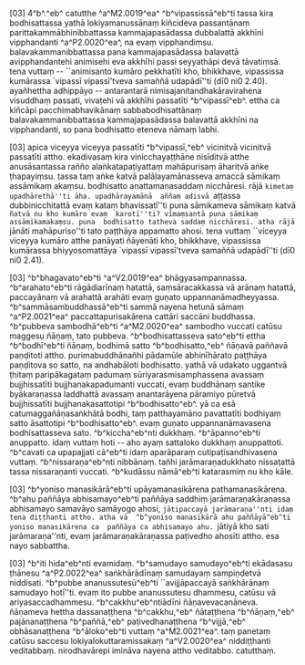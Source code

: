 [03] 4^b^.^eb^ catutthe ^a^M2.0019^ea^ ^b^vipassissā^eb^ti tassa kira  bodhisattassa yathā lokiyamanussānaṃ kiñcideva passantānaṃ  parittakammābhinibbattassa kammajapasādassa dubbalattā akkhīni  vipphandanti ^a^P2.0020^ea^, na evaṃ vipphandiṃsu.  balavakammanibbattassa pana kammajapasādassa balavattā avipphandantehi  animisehi eva akkhīhi passi seyyathāpi devā tāvatiṃsā. tena  vuttaṃ -- ``animisanto kumāro pekkhatīti kho, bhikkhave,  vipassissa kumārassa `vipassī vipassī'tveva samaññā udapādī''ti  (dī0 ni0 2.40). ayañhettha adhippāyo -- antarantarā  nimisajanitandhakāravirahena visuddhaṃ passati, vivaṭehi vā akkhīhi  passatīti ^b^vipassī^eb^. ettha ca kiñcāpi pacchimabhavikānaṃ  sabbabodhisattānaṃ balavakammanibbattassa kammajapasādassa balavattā  akkhīni na vipphandanti, so pana bodhisatto eteneva nāmaṃ labhi.

[03] apica viceyya viceyya passatīti ^b^vipassī,^eb^ vicinitvā  vicinitvā passatīti attho. ekadivasaṃ kira vinicchayaṭṭhāne  nisīditvā atthe anusāsantassa rañño alaṅkatapaṭiyattaṃ mahāpurisaṃ  āharitvā aṅke ṭhapayiṃsu. tassa taṃ aṅke katvā palāḷayamānasseva  amaccā sāmikaṃ assāmikaṃ akaṃsu. bodhisatto anattamanasaddaṃ  nicchāresi. rājā ``kimetaṃ upadhārethā''ti āha. upadhārayamānā  aññaṃ adisvā ``aṭṭassa dubbinicchitattā evaṃ kataṃ bhavissatī''ti  puna sāmikameva sāmikaṃ katvā ``ñatvā nu kho kumāro evaṃ  karotī''ti? vīmaṃsantā puna sāmikaṃ assāmikamakaṃsu. puna  bodhisatto tatheva saddaṃ nicchāresi. atha rājā ``jānāti  mahāpuriso''ti tato paṭṭhāya appamatto ahosi. tena vuttaṃ  ``viceyya viceyya kumāro atthe panāyati ñāyenāti kho, bhikkhave,  vipassissa kumārassa bhiyyosomattāya `vipassī vipassī'tveva  samaññā udapādī''ti (dī0 ni0 2.41).

[03] ^b^bhagavato^eb^ti ^a^V2.0019^ea^ bhāgyasampannassa. ^b^arahato^eb^ti  rāgādiarīnaṃ hatattā, saṃsāracakkassa vā arānaṃ hatattā, paccayānaṃ vā  arahattā arahāti evaṃ guṇato uppannanāmadheyyassa.  ^b^sammāsambuddhassā^eb^ti sammā nayena hetunā sāmaṃ ^a^P2.0021^ea^  paccattapurisakārena cattāri saccāni buddhassa. ^b^pubbeva  sambodhā^eb^ti ^a^M2.0020^ea^ sambodho vuccati catūsu maggesu ñāṇaṃ, tato  pubbeva. ^b^bodhisattasseva sato^eb^ti ettha ^b^bodhī^eb^ti ñāṇaṃ,  bodhimā satto ^b^bodhisatto,^eb^ ñāṇavā paññavā paṇḍitoti attho.  purimabuddhānañhi pādamūle abhinīhārato paṭṭhāya paṇḍitova so satto,  na andhabāloti bodhisatto. yathā vā udakato uggantvā ṭhitaṃ  paripākagataṃ padumaṃ sūriyarasmisamphassena avassaṃ bujjhissatīti  bujjhanakapadumanti vuccati, evaṃ buddhānaṃ santike byākaraṇassa laddhattā  avassaṃ anantarāyena pāramiyo pūretvā bujjhissatīti  bujjhanakasattotipi ^b^bodhisatto^eb^. yā ca esā  catumaggañāṇasaṅkhātā bodhi, taṃ patthayamāno pavattatīti bodhiyaṃ  satto āsattotipi ^b^bodhisatto^eb^. evaṃ guṇato uppannanāmavasena  bodhisattasseva sato. ^b^kiccha^eb^nti dukkhaṃ. ^b^āpanno^eb^ti  anuppatto. idaṃ vuttaṃ hoti -- aho ayaṃ sattaloko dukkhaṃ  anuppattoti. ^b^cavati ca upapajjati cā^eb^ti idaṃ aparāparaṃ  cutipaṭisandhivasena vuttaṃ. ^b^nissaraṇa^eb^nti nibbānaṃ. tañhi  jarāmaraṇadukkhato nissaṭattā tassa nissaraṇanti vuccati.  ^b^kudāssu nāmā^eb^ti katarasmiṃ nu kho kāle.

[03] ^b^yoniso manasikārā^eb^ti upāyamanasikārena  pathamanasikārena. ^b^ahu paññāya abhisamayo^eb^ti paññāya saddhiṃ  jarāmaraṇakāraṇassa abhisamayo samavāyo samāyogo ahosi,  ``jātipaccayā jarāmaraṇa''nti idaṃ tena diṭṭhanti attho. atha vā  ^b^yoniso manasikārā ahu paññāyā^eb^ti yoniso manasikārena ca  paññāya ca abhisamayo ahu. ``jātiyā kho sati jarāmaraṇa''nti,  evaṃ jarāmaraṇakāraṇassa paṭivedho ahosīti attho. esa nayo  sabbattha.

[03] ^b^iti hida^eb^nti evamidaṃ. ^b^samudayo samudayo^eb^ti  ekādasasu ṭhānesu ^a^P2.0022^ea^ saṅkhārādīnaṃ samudayaṃ  sampiṇḍetvā niddisati. ^b^pubbe ananussutesū^eb^ti  ``avijjāpaccayā saṅkhārānaṃ samudayo hotī''ti. evaṃ ito pubbe  ananussutesu dhammesu, catūsu vā ariyasaccadhammesu.  ^b^cakkhu^eb^ntiādīni ñāṇavevacanāneva. ñāṇameva hettha dassanaṭṭhena  ^b^cakkhu,^eb^ ñātaṭṭhena ^b^ñāṇaṃ,^eb^ pajānanaṭṭhena ^b^paññā,^eb^  paṭivedhanaṭṭhena ^b^vijjā,^eb^ obhāsanaṭṭhena ^b^āloko^eb^ti vuttaṃ ^a^M2.0021^ea^.  taṃ panetaṃ catūsu saccesu lokiyalokuttaramissakaṃ ^a^V2.0020^ea^ niddiṭṭhanti  veditabbaṃ. nirodhavārepi imināva nayena attho veditabbo. catutthaṃ.